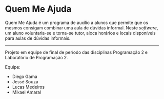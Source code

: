 # Quem Me Ajuda

Quem Me Ajuda é um programa de auxílio a alunos que permite que os mesmos consigam combinar uma aula de dúvidas informal. Neste _software_, um aluno voluntaria-se e torna-se tutor, aloca horários e locais disponíveis para aulas de dúvidas informais.
______________________________________________________________________________________________________________
Projeto em equipe de final de período das disciplinas Programação 2 e Laboratório de Programação 2.

Equipe:
- Diego Gama
- Jessé Souza
- Lucas Medeiros
- Mikael Amaral
